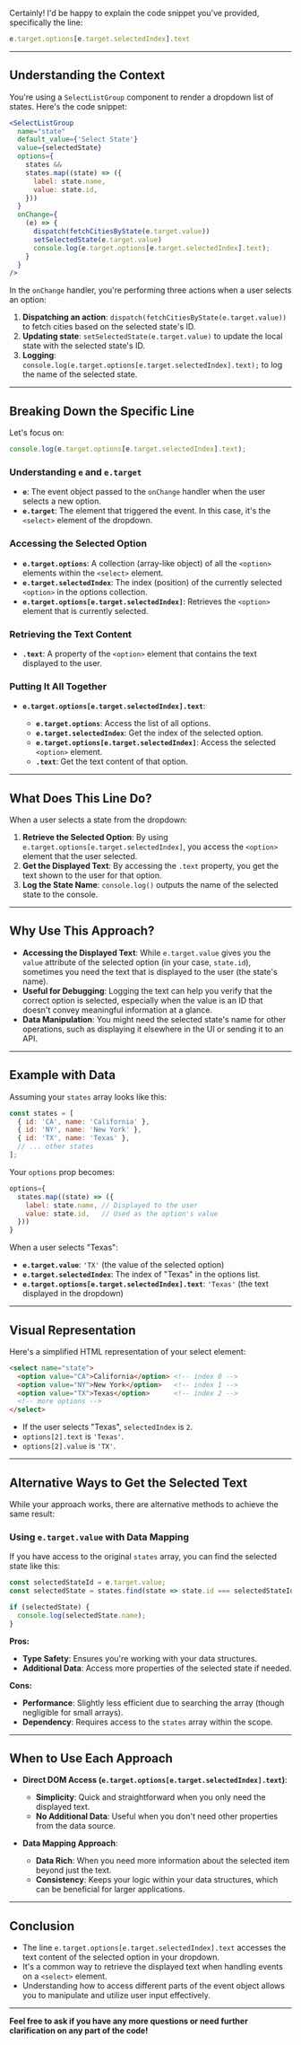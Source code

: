 Certainly! I'd be happy to explain the code snippet you've provided, specifically the line:

```javascript
e.target.options[e.target.selectedIndex].text
```

---

## **Understanding the Context**

You're using a `SelectListGroup` component to render a dropdown list of states. Here's the code snippet:

```jsx
<SelectListGroup
  name="state"
  default_value={'Select State'}
  value={selectedState}
  options={
    states &&
    states.map((state) => ({
      label: state.name,
      value: state.id,
    }))
  }
  onChange={ 
    (e) => {
      dispatch(fetchCitiesByState(e.target.value))
      setSelectedState(e.target.value)
      console.log(e.target.options[e.target.selectedIndex].text);
    }
  }
/>
```

In the `onChange` handler, you're performing three actions when a user selects an option:

1. **Dispatching an action**: `dispatch(fetchCitiesByState(e.target.value))` to fetch cities based on the selected state's ID.
2. **Updating state**: `setSelectedState(e.target.value)` to update the local state with the selected state's ID.
3. **Logging**: `console.log(e.target.options[e.target.selectedIndex].text);` to log the name of the selected state.

---

## **Breaking Down the Specific Line**

Let's focus on:

```javascript
console.log(e.target.options[e.target.selectedIndex].text);
```

### **Understanding `e` and `e.target`**

- **`e`**: The event object passed to the `onChange` handler when the user selects a new option.
- **`e.target`**: The element that triggered the event. In this case, it's the `<select>` element of the dropdown.

### **Accessing the Selected Option**

- **`e.target.options`**: A collection (array-like object) of all the `<option>` elements within the `<select>` element.
- **`e.target.selectedIndex`**: The index (position) of the currently selected `<option>` in the options collection.
- **`e.target.options[e.target.selectedIndex]`**: Retrieves the `<option>` element that is currently selected.

### **Retrieving the Text Content**

- **`.text`**: A property of the `<option>` element that contains the text displayed to the user.

### **Putting It All Together**

- **`e.target.options[e.target.selectedIndex].text`**:

  - **`e.target.options`**: Access the list of all options.
  - **`e.target.selectedIndex`**: Get the index of the selected option.
  - **`e.target.options[e.target.selectedIndex]`**: Access the selected `<option>` element.
  - **`.text`**: Get the text content of that option.

---

## **What Does This Line Do?**

When a user selects a state from the dropdown:

1. **Retrieve the Selected Option**: By using `e.target.options[e.target.selectedIndex]`, you access the `<option>` element that the user selected.
2. **Get the Displayed Text**: By accessing the `.text` property, you get the text shown to the user for that option.
3. **Log the State Name**: `console.log()` outputs the name of the selected state to the console.

---

## **Why Use This Approach?**

- **Accessing the Displayed Text**: While `e.target.value` gives you the `value` attribute of the selected option (in your case, `state.id`), sometimes you need the text that is displayed to the user (the state's name).
- **Useful for Debugging**: Logging the text can help you verify that the correct option is selected, especially when the value is an ID that doesn't convey meaningful information at a glance.
- **Data Manipulation**: You might need the selected state's name for other operations, such as displaying it elsewhere in the UI or sending it to an API.

---

## **Example with Data**

Assuming your `states` array looks like this:

```javascript
const states = [
  { id: 'CA', name: 'California' },
  { id: 'NY', name: 'New York' },
  { id: 'TX', name: 'Texas' },
  // ... other states
];
```

Your `options` prop becomes:

```javascript
options={
  states.map((state) => ({
    label: state.name, // Displayed to the user
    value: state.id,   // Used as the option's value
  }))
}
```

When a user selects "Texas":

- **`e.target.value`**: `'TX'` (the value of the selected option)
- **`e.target.selectedIndex`**: The index of "Texas" in the options list.
- **`e.target.options[e.target.selectedIndex].text`**: `'Texas'` (the text displayed in the dropdown)

---

## **Visual Representation**

Here's a simplified HTML representation of your select element:

```html
<select name="state">
  <option value="CA">California</option> <!-- index 0 -->
  <option value="NY">New York</option>   <!-- index 1 -->
  <option value="TX">Texas</option>      <!-- index 2 -->
  <!-- more options -->
</select>
```

- If the user selects "Texas", `selectedIndex` is `2`.
- `options[2].text` is `'Texas'`.
- `options[2].value` is `'TX'`.

---

## **Alternative Ways to Get the Selected Text**

While your approach works, there are alternative methods to achieve the same result:

### **Using `e.target.value` with Data Mapping**

If you have access to the original `states` array, you can find the selected state like this:

```javascript
const selectedStateId = e.target.value;
const selectedState = states.find(state => state.id === selectedStateId);

if (selectedState) {
  console.log(selectedState.name);
}
```

**Pros:**

- **Type Safety**: Ensures you're working with your data structures.
- **Additional Data**: Access more properties of the selected state if needed.

**Cons:**

- **Performance**: Slightly less efficient due to searching the array (though negligible for small arrays).
- **Dependency**: Requires access to the `states` array within the scope.

---

## **When to Use Each Approach**

- **Direct DOM Access (`e.target.options[e.target.selectedIndex].text`)**:

  - **Simplicity**: Quick and straightforward when you only need the displayed text.
  - **No Additional Data**: Useful when you don't need other properties from the data source.

- **Data Mapping Approach**:

  - **Data Rich**: When you need more information about the selected item beyond just the text.
  - **Consistency**: Keeps your logic within your data structures, which can be beneficial for larger applications.

---

## **Conclusion**

- The line `e.target.options[e.target.selectedIndex].text` accesses the text content of the selected option in your dropdown.
- It's a common way to retrieve the displayed text when handling events on a `<select>` element.
- Understanding how to access different parts of the event object allows you to manipulate and utilize user input effectively.

---

**Feel free to ask if you have any more questions or need further clarification on any part of the code!**